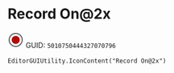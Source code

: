 # Record On@2x
![](/img/Record%20On@2x.png)
GUID: `5010750444327070796`
```
EditorGUIUtility.IconContent("Record On@2x")
```
